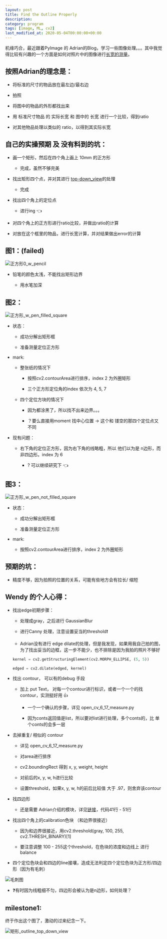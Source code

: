 ```yaml
---
layout: post
title: Find the Outline Properly
description: 
category: program
tags: [image, ML, cv2]
last_modified_at: 2020-05-04T00:00:00+00:00
---
```


机缘巧合，最近跟着PyImage 的 Adrian的Blog，学习一些图像处理。。。其中我觉得比较有兴趣的一个方面是如何对照片中的图像进行[长宽的测量](https://www.pyimagesearch.com/2016/03/28/measuring-size-of-objects-in-an-image-with-opencv/?__s=yo68x506yucrfbb1gtj5)。

## 按照Adrian的理念是：

- 将标准的尺寸的物品放在最左边/最右边
    
- 拍照
    
- 将图中的物品的外形都找出来
    
- 用 标准尺寸物品 的 实际长宽 和 图中的 长宽 进行一个比较，得到ratio

- 对其他物品处理以类似的 ratio，以得到其实际长宽

## 自己的实操预期 及 没有料到的坑：

- 画一个矩形，然后在四个角上画上 10mm 的正方形
    
    - 完成，虽然不够完美

- 找出矩形四个点，并对其进行 [top-down_view](https://www.pyimagesearch.com/2014/09/01/build-kick-ass-mobile-document-scanner-just-5-minutes/)的处理
    
    - 完成 

- 找出四个角上的定位点

    - 进行ing 👈

- 对四个角上的正方形进行ratio比较，并做出ratio的计算

- 对放在这个框里的物品，进行长宽计算，并对结果做出error的计算

## 图1：(failed)

![正方形0_w_pencil](/assets/img/cv2/square_line.JPG)

- 铅笔的颜色太浅，不能找出矩形边界

    - 用水笔加深

## 图2：

![正方形_w_pen_filled_square](/assets/img/cv2/square_line_2.JPG)

- 状态： 

    - 成功分解出矩形框

    - 准备测量定位正方形

- mark: 
    
    - 整张纸的情况下

        - 按照cv2.contourArea进行排序，index 2 为外圈矩形

        - 三个正方形定位角的index 依次为 4, 5, 7

    - 四个定位方块的情况下

        - 因为都涂黑了，所以找不出来边界。。。

        - ？要么直接用moment 找中心位置 -> 这个和 镂空的那四个定位点又不同

- 现有问题：

    - 右下角的定位正方形，因为右下角的线略粗，所以 他们以为是 n边形，而非四边形。index 为 6

        - ? 可以继续研究下 👈


## 图3：

![正方形_w_pen_not_filled_square](/assets/img/cv2/square_line_not_fill.JPG)

- 状态：

    - 成功分解出矩形框

    - 准备测量定位正方形

- mark: 

    - 按照cv2.contourArea进行排序，index 2 为外圈矩形
    

    


## 预期的坑：

- 精度不够，因为拍照的位置的关系，可能有些地方会有拉长/ 缩短

## Wendy 的个人心得：

- 找出edge初期步骤：

    - 处理成gray，之后进行 GaussianBlur

    - 进行Canny 处理，注意设置妥当的threshold❗️

    - Adrian没有进行 edge dilate的处理，但是我发现，如果用我自己拍的图，为了找出妥当的边框，这一步不能少，也不排除是因为我拍的照片不够好

    ```py
    kernel = cv2.getStructuringElement(cv2.MORPH_ELLIPSE, (5, 5))

    edged = cv2.dilate(edged, kernel)
    ```

- 找出 contour， 可以有的debug 手段
    
    - 加上 put Text， 对每一个contour进行标识，或者一个一个的找contour，实测挺好用 👍

        - 一个一个确认的步骤，详见 open_cv_6_17_measure.py

        - 因为conts返回值是list，所以要对list进行处理，多个conts的，比 单个conts的会多一层

- 去掉重复/ 相似的 contour 

    - 详见 open_cv_6_17_measure.py

    - 对area进行排序
    
    - cv2.boundingRect 得到 x, y, weight, height
    
    - 对前后的x, y, w, h进行比较
    
    - 设置threshold，如果x, y, w, h的前后比较值 大于 .97，则舍弃该contour

- 找四边形

    - 还是需要 Adrian介绍的模块，详见[链接](https://www.pyimagesearch.com/2014/09/01/build-kick-ass-mobile-document-scanner-just-5-minutes/)，代码41行 - 51行

- 找出四个角上的calibration色块 （和边界很接近）

    - 因为和边界很接近，用cv2.threshold(gray, 100, 255, cv2.THRESH_BINARY)[1]

    - 要注意调整 100 - 255这个threshold，在色块的浓度和边线上 进行balance

- 四个定位色块会和四边的line接壤，造成无法判定四个定位色块为正方形/四边形（因为有毛刺）

![毛刺图](/assets/img/cv2/square_attached_lines.png)



- ❓有时因为线粗细不匀，四边形会被认为是n边形，如何处理？

## milestone1: 

终于作出这个图了，激动的过来纪念一下。

![矩形_outline_top_down_view](/assets/img/cv2/rec_outline_top_down_not_fill.png)
